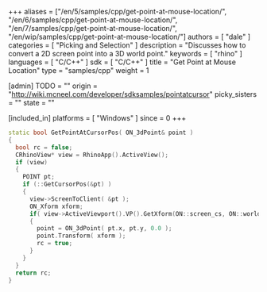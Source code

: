 +++
aliases = ["/en/5/samples/cpp/get-point-at-mouse-location/", "/en/6/samples/cpp/get-point-at-mouse-location/", "/en/7/samples/cpp/get-point-at-mouse-location/", "/en/wip/samples/cpp/get-point-at-mouse-location/"]
authors = [ "dale" ]
categories = [ "Picking and Selection" ]
description = "Discusses how to convert a 2D screen point into a 3D world point."
keywords = [ "rhino" ]
languages = [ "C/C++" ]
sdk = [ "C/C++" ]
title = "Get Point at Mouse Location"
type = "samples/cpp"
weight = 1

[admin]
TODO = ""
origin = "http://wiki.mcneel.com/developer/sdksamples/pointatcursor"
picky_sisters = ""
state = ""

[included_in]
platforms = [ "Windows" ]
since = 0
+++

```cpp
static bool GetPointAtCursorPos( ON_3dPoint& point )
{
  bool rc = false;
  CRhinoView* view = RhinoApp().ActiveView();
  if (view)
  {
    POINT pt;
    if (::GetCursorPos(&pt) )
    {
      view->ScreenToClient( &pt );
      ON_Xform xform;
      if( view->ActiveViewport().VP().GetXform(ON::screen_cs, ON::world_cs, xform) )
      {
        point = ON_3dPoint( pt.x, pt.y, 0.0 );
        point.Transform( xform );
        rc = true;
      }
    }
  }
  return rc;
}
```
